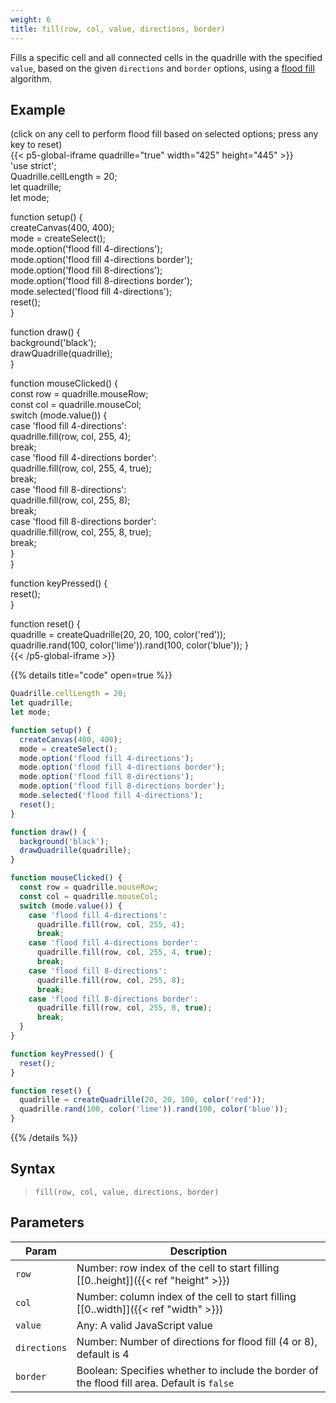 ```yaml
---
weight: 6
title: fill(row, col, value, directions, border)  
---
```


Fills a specific cell and all connected cells in the quadrille with the specified `value`, based on the given `directions` and `border` options, using a [flood fill](https://en.wikipedia.org/wiki/Flood_fill) algorithm.

## Example

(click on any cell to perform flood fill based on selected options; press any key to reset)  
{{< p5-global-iframe quadrille="true" width="425" height="445" >}}  
'use strict';  
Quadrille.cellLength = 20;  
let quadrille;  
let mode;  

function setup() {  
  createCanvas(400, 400);  
  mode = createSelect();  
  mode.option('flood fill 4-directions');  
  mode.option('flood fill 4-directions border');  
  mode.option('flood fill 8-directions');  
  mode.option('flood fill 8-directions border');  
  mode.selected('flood fill 4-directions');  
  reset();  
}  

function draw() {  
  background('black');  
  drawQuadrille(quadrille);  
}  

function mouseClicked() {  
  const row = quadrille.mouseRow;  
  const col = quadrille.mouseCol;  
  switch (mode.value()) {  
    case 'flood fill 4-directions':  
      quadrille.fill(row, col, 255, 4);  
      break;  
    case 'flood fill 4-directions border':  
      quadrille.fill(row, col, 255, 4, true);  
      break;  
    case 'flood fill 8-directions':  
      quadrille.fill(row, col, 255, 8);  
      break;  
    case 'flood fill 8-directions border':  
      quadrille.fill(row, col, 255, 8, true);  
      break;  
  }  
}  

function keyPressed() {  
  reset();  
}  

function reset() {  
  quadrille = createQuadrille(20, 20, 100, color('red'));  
  quadrille.rand(100, color('lime')).rand(100, color('blue'));
}  
{{< /p5-global-iframe >}}  

{{% details title="code" open=true %}}  
```js  
Quadrille.cellLength = 20;  
let quadrille;  
let mode;  

function setup() {  
  createCanvas(400, 400);  
  mode = createSelect();  
  mode.option('flood fill 4-directions');  
  mode.option('flood fill 4-directions border');  
  mode.option('flood fill 8-directions');  
  mode.option('flood fill 8-directions border');  
  mode.selected('flood fill 4-directions');  
  reset();  
}  

function draw() {  
  background('black');  
  drawQuadrille(quadrille);  
}  

function mouseClicked() {  
  const row = quadrille.mouseRow;  
  const col = quadrille.mouseCol;  
  switch (mode.value()) {  
    case 'flood fill 4-directions':  
      quadrille.fill(row, col, 255, 4);  
      break;  
    case 'flood fill 4-directions border':  
      quadrille.fill(row, col, 255, 4, true);  
      break;  
    case 'flood fill 8-directions':  
      quadrille.fill(row, col, 255, 8);  
      break;  
    case 'flood fill 8-directions border':  
      quadrille.fill(row, col, 255, 8, true);  
      break;  
  }  
}  

function keyPressed() {  
  reset();  
}  

function reset() {  
  quadrille = createQuadrille(20, 20, 100, color('red'));  
  quadrille.rand(100, color('lime')).rand(100, color('blue'));
}  
```  
{{% /details %}}  

## Syntax  

> `fill(row, col, value, directions, border)`  

## Parameters  

| Param        | Description                                                                                          |  
|--------------|------------------------------------------------------------------------------------------------------|  
| `row`        | Number: row index of the cell to start filling [\[0..height\]]({{< ref "height" >}})                 |  
| `col`        | Number: column index of the cell to start filling [\[0..width\]]({{< ref "width" >}})                |  
| `value`      | Any: A valid JavaScript value                                                                        | 
| `directions` | Number: Number of directions for flood fill (4 or 8), default is 4                                   |  
| `border`     | Boolean: Specifies whether to include the border of the flood fill area. Default is `false`          | 
